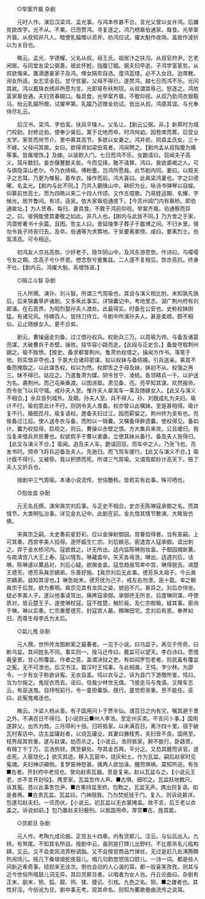 <!-- { "loadSidebar": true } -->
　　○举案齐眉 杂剧 

　　元时人作。演后汉梁鸿、孟光事。与鸿本传甚不合。言光父曾以女许鸿。后嫌贫欲改字。光不从。不果。已而赘鸿。寻复逐之。鸿乃栖皋伯通家。每食。光举案齐眉。从叔知非凡人。暗使乳媪赠以资斧。劝鸿应试。擢大魁作收场。盖故作波折以为关目也。 

　　略云。孟光、字德耀。父名从叔。母王氏。祖居汴之扶沟。从叔官府尹。乞老闲居。与同堂友梁公弼善。彼此怀姙。指腹订姻。弼夫妇早逝。子鸿学富家贫。从叔欲悔亲。置酒邀豪家子及鸿。俾女隔帘自选。度鸿蓝缕。必不入女目。迨席散。询女所适。女志坚金石。甘守贫窭。父母不得已。遂赘鸿。越七日而鸿不乐。光问其故。鸿以戴珠衣绣非所愿为言。光即易布袄荆钗。从叔谓其辱己。怒逐之。鸿依富家皋伯通。夫妇赁春糊口。每具食。光举案齐眉。不敢仰视。从叔乃助鸿衣银鞍马。绐云乳媪所赠。试擢甲第。乳媪乃述赠金劝试。皆出从叔。鸿感其谊。与光奉侍尽礼云。 

　　后汉书。梁鸿、字伯鸾。扶风平陵人。父名让。【剧云公弼。非。】新莽时为城门校尉。封修远伯。使奉少昊后。寓于北地而卒。时鸿尙幼。因卷席而葬。后受业太学。家贫而尙节介。里中慕其高节。多欲以女妻之。鸿并拒。同县孟氏女。三十不嫁。父母问其故。女曰。欲得贤如梁伯鸾者。鸿闻聘之。【剧内孟从叔指腹为婚等事。皆属增饰。】及嫁。以装飮入门。七日而鸿不乐。女跪请曰。窃闻夫子高义。简斥数妇。妾亦偃蹇数夫矣。今而见择。敢不请罪。鸿曰。我欲裘褐之人。可与俱隐深山老尔。今乃衣绮缟。傅粉墨。岂鸿所愿哉。此节剧内同。妻曰。以观夫子之志耳。乃更为椎髻。着布衣。操作而前。鸿大喜曰。此眞梁鸿妻也。字之曰德曜。名孟光。【剧内与此不同。】乃共入霸陵山中。耕织为业。咏诗书弹琴以自娱。仰慕前世高士。而为四皓以来二十四人作颂。又作五噫歌。乃易姓运期、名耀、字候光。居齐鲁间。有顷。适吴。依大家皋伯通庑下。【今苏州阊门内有皋桥。即伯通故址。】为人赁舂。每归。妻具食。不敢于鸿前仰视。举案齐眉。伯通察而异之。曰。彼佣能使其妻敬之如此。非凡人也。【剧内与此皆不同。】乃方舍之于家。鸿潜修著书十余篇。且困。吿主人曰。昔延陵季子葬子于嬴博之间。不归乡里。愼勿令我子持丧归去。及卒。伯通等为求葬地。于吴要离冢傍。咸曰。要离烈士。伯鸾淸高。可令相近。 

　　初鸿友人京兆高恢。少好老子。隐华阴山中。及鸿东游思恢。作诗曰。鸟嘤嘤兮友之期。念高子兮仆怀思。想念恢兮爰集兹。二人遂不复相见。恢亦高抗。终身不仕。【剧内云。鸿擢大魁。系增饰语。】 



　　○隔江斗智 杂剧 

　　元人所撰。演孙、刘斗智。所谓三气周瑜也。其说与演义相比附。未知孰先孰后。后来锦囊草庐诸剧。又多釆此事实。详锦囊记中。考地里志。湖广荆州府有刘郞浦。在石首界。为昭烈娶孙夫人渡处。此最得实。时备在公安也。史称权妹刚猛。有诸兄风。侍婢百人。皆持刀侍立。今剧中所演孙夫人。甚是柔顺。颇不相似。云止随嫁女入。更不合矣。 

　　剧云。曹操逼走刘备。过江借孙权兵。权助兵三万。以周瑜为帅。与备及诸葛亮谋。大破曹兵于赤壁。操败。投华容小路而走。【此段与正史合。】备旋夺取荆州据之。瑜不胜愤。【按史。备求都督荆州。鲁肃劝权借之。操闻方作书。落笔于地。则实借非夺也。】于是大合诸将密谋。拟以权妹与备结婚。引兵送亲。乘其不备而掩取之。以此谋吿权。权以为然。权即吿之于母及妹。妹初不从。权强之再三。妹不得已。姑应之。乃遣鲁肃为媒。阴令甘宁、凌统。各领精兵一千。以护送为名。袭荆州。而己屯柴桑渡。以图进取。肃见备、亮。亮早知其谋。欢然报命。而令张飞以兵守城。戒孙夫人至。惟许夫人翠鸾车一乘及随嫁女入。【此又与演义不相合。】余兵皆列城外。及期。孙夫人至。兵不得入。孙、刘旣成礼为夫妇。瑜计不行。瑜初意此计不行。则阴令夫人害备。权亦曾以此嘱妹。至是甚相得。瑜计复不行。婚旣匝月。瑜复语权。邀备夫妇过江。因而羁留之。荆州终为吴有也。亮俟备过江后。使人送冬衣与备。而附以一锦囊。又嘱备佯醉遗囊。使权得见。备如计。囊为权拾得。启视之。则云。曹操以赤壁之恨。方大集兵来攻。公且缓归。我当复来借兵共拒曹也。权欲假手于曹以害备。立使其妹从备行。备及夫人皆得归。【此又与演义不合。】瑜闻。追及夫人车。跪请回驭。而车中之人。乃张飞也。亮发书时。预命飞将兵迎备及夫人。先驰归。而飞驾车缓行。【此又与演义不合。】瑜计旣不得行。又被辱。竟以积愤而死。所谓三气周瑜。又谓周郞妙计高天下。赔了夫人又折兵也。 

　　按剧中三气周瑜。本诸小说流传。世俗艶称。皆若实有此事。殊可哂也。 



　　○抱妆盒 杂剧 

　　元无名氏撰。演宋眞宗刘后事。与正史不相合。史亦无陈琳寇承御之名。而其情节。大类明弘治事。详见金丸记中。此剧在前。金丸借其情节敷演。大略皆仿佛。 

　　宋眞宗乏嗣。太史奏前星舒彩。应以金弹射御园。宫眷拾得者。当有圣嗣。上可其奏。西宫李美人拾得。遂怀娠生仁宗。刘后嫉忌。密遣宫人寇承御。诓出刺之。弃于金水桥河内。寇欲救之。计无所出。适内监陈琳抱妆盒。于御园摘新菓。与南淸宫八大王上寿。寇以情吿。琳藏盒中。矢天各毋泄。琳出。适遇刘后。诘琳。陈琳遽以菓品对。刘后心疑。欲揭金盒。寇忽趋报驾幸中宫。琳得脱去。谒楚王德芳。德芳系眞宗嫡弟。乐善好施。【眞宗刘后无此事。德芳系太祖子。今云眞宗嫡弟。益知其谬也。】琳吿始末。德芳抚为己子。戒左右勿泄。逾十载。率之朝眞宗于后宫。欲为奏明。眞宗见其有龙凤之姿。貌逈不凡。甚异之。刘后亦侍坐。疑必李美人子。遂以他事请驾出。痛拷寇承御。承御终无所言。后度琳同谋。呼使质对。皆云楚王子。遂使琳杖寇。寇不胜楚。触阶毙。及仁宗御极。疑其事。密询于琳。琳以实奏。仁宗重奬德芳。封寇宫人墓。赐琳田宅。念刘后有恩。奉养如旧。而尊生母李氏为太后。 



　　○盆儿鬼 杂剧 

　　元人撰。世所传龙图断案之最著者。一见于小说。曰乌盆子。再见于传奇。曰断乌盆。其间姓名不同。事实则一。按马迁传曰。戴盆可以望天。李白诗曰。愿借羲皇景。甘心照覆盆。作者之意。盖谓决狱之吏。有如阎罗包老者。则民虽有覆盆之寃。无不可泄也。后汉书注。载汉时王忳事。与此相类。王忳、字少林。为邵令。一夕有女子称欲诉寃。无衣自盖。忳以衣与之。诉为县门下游徼所害。忳曰。当为尔报之。鬼捉衣而去。谣曰。信哉少林世无偶。飞彼走马与鬼语。又暌车志云。有巫送鬼。自持呪前行。令一童担羹饭。旣行。童觉担渐重。至不能任。巫曰。此寃鬼难送也。 

　　略云。汴梁人杨从善。有子国用问卜于贾半仙。谓百日之内有灾。嘱其避千里之外。不满百日不得归。【小说则云■州人李浩。至定州买卖。不言问卜事。】国用遂辞父。出外为商。三月得利十倍。归将抵家。以未满百日。离汴四十里。宿于破瓦村客店中。店主盆礶赵者。以烧瓦礶业。其妻曰撇枝秀。夫妇皆不良。国用至。枝秀觇其赀重。遂与赵谋。劫而杀之。【小说云。浩将抵家。醉不能行。卧路旁。有贼丁千丁万。见浩赀财。携至僻处。夺其金百两。平分之。又恐其醒而诉官。遂击死。入窑烧化。】欲灭其迹。移入瓦窑中。烧灰和土。作为瓦盆。嗣后赵家时见寃魂。夫妇神识顚倒。复梦窑神怒甚。擒两人欲加诛。醒而惧祸。莫知所逃。有张■古者。开封府中老役也。曾向赵索瓦器。至是复来。赵以瓦盆与之。【小说云王老。亦不言开封役】。携至家。瓦盆忽作人声。■古惧。细叩之。瓦盆跃地数尺。诉其寃。恳以此事吿包尹。■古果持盆至府。包鞫之。瓦盆无声。携出则复语。如是者再。■古责瓦盆。瓦盆曰。门神阻我。乃为焚纸钱于门。复入。则诉说甚详。包遂勾赵夫妇。一讯而伏。【小说云。初瓦盆以无衣裳掩盖。故不言。后王老以衣盖之。诉说如前。】包乃置赵夫妇极刑。以抵国用命。厚赏■古。旌其能。 



　　○货郞旦 杂剧 

　　元人作。考陶九成论曲。正宫五十四章。内有货郞儿。注云。与仙吕出入。九转。有煞尾。不知其名所自。按剧中云。虽则是打牌儿出野村。不比那吊名儿临构肆。又云。又不会卖风流弄粉调脂。又不会按宫商品竹弹丝。无过是赶几处沸腾腾热闹场儿。摇几下桑琅琅蛇皮鼓儿。唱几句韵悠悠信口腔儿。一诗一词。都是些人间新近希奇事。纽揑来无诠次。倒也会动的人心谐的耳。都一般喜笑孜孜。则其与近今世俗所唱鼓儿词无异。其曰货郞旦者。以唱者为女人也。丹丘论曲曰。杂剧有正末、副末、狚、狐、靓、鸨、猱、捷讥、引戏。九色之名。狚。■之雌者也。其性好淫。今俗讹为旦。剧中事无考。观其命名。则知为衢歌巷曲流传之说耳。 

